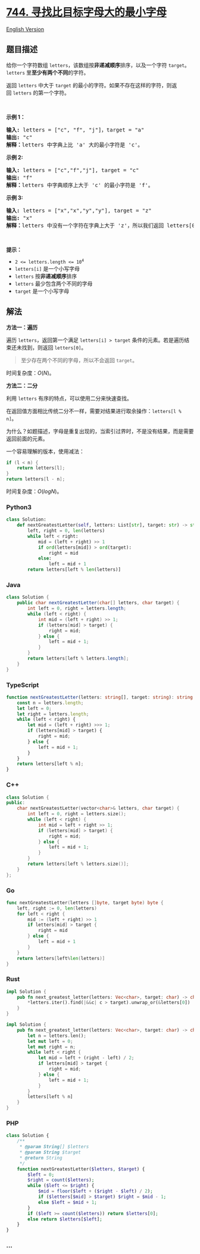 # [744. 寻找比目标字母大的最小字母](https://leetcode.cn/problems/find-smallest-letter-greater-than-target)

[English Version](/solution/0700-0799/0744.Find%20Smallest%20Letter%20Greater%20Than%20Target/README_EN.md)

## 题目描述

<!-- 这里写题目描述 -->

<p>给你一个字符数组 <code>letters</code>，该数组按<strong>非递减顺序</strong>排序，以及一个字符 <code>target</code>。<code>letters</code>&nbsp;里<strong>至少有两个不同</strong>的字符。</p>

<p>返回&nbsp;<code>letters</code>&nbsp;中大于 <code>target</code> 的最小的字符。如果不存在这样的字符，则返回&nbsp;<code>letters</code> 的第一个字符。</p>

<p>&nbsp;</p>

<p><strong>示例 1：</strong></p>

<pre>
<strong>输入: </strong>letters = ["c", "f", "j"]，target = "a"
<strong>输出:</strong> "c"
<strong>解释：</strong>letters 中字典上比 'a' 大的最小字符是 'c'。</pre>

<p><strong>示例 2:</strong></p>

<pre>
<strong>输入:</strong> letters = ["c","f","j"], target = "c"
<strong>输出:</strong> "f"
<strong>解释：</strong>letters 中字典顺序上大于 'c' 的最小字符是 'f'。</pre>

<p><strong>示例 3:</strong></p>

<pre>
<strong>输入:</strong> letters = ["x","x","y","y"], target = "z"
<strong>输出:</strong> "x"
<strong>解释：</strong>letters 中没有一个字符在字典上大于 'z'，所以我们返回 letters[0]。</pre>

<p>&nbsp;</p>

<p><strong>提示：</strong></p>

<ul>
	<li><code>2 &lt;= letters.length &lt;= 10<sup>4</sup></code></li>
	<li><code>letters[i]</code>&nbsp;是一个小写字母</li>
	<li><code>letters</code> 按<strong>非递减顺序</strong>排序</li>
	<li><code>letters</code> 最少包含两个不同的字母</li>
	<li><code>target</code> 是一个小写字母</li>
</ul>

## 解法

<!-- 这里可写通用的实现逻辑 -->

**方法一：遍历**

遍历 `letters`，返回第一个满足 `letters[i] > target` 条件的元素。若是遍历结束还未找到，则返回 `letters[0]`。

> 至少存在两个不同的字母，所以不会返回 `target`。

时间复杂度：$O(N)$。

**方法二：二分**

利用 `letters` 有序的特点，可以使用二分来快速查找。

在返回值方面相比传统二分不一样，需要对结果进行取余操作：`letters[l % n]`。

为什么？如题描述，字母是重复出现的，当索引过界时，不是没有结果，而是需要返回前面的元素。

一个容易理解的版本，使用减法：

```c
if (l < n) {
    return letters[l];
}
return letters[l - n];
```

时间复杂度：$O(logN)$。

<!-- tabs:start -->

### **Python3**

<!-- 这里可写当前语言的特殊实现逻辑 -->

```python
class Solution:
    def nextGreatestLetter(self, letters: List[str], target: str) -> str:
        left, right = 0, len(letters)
        while left < right:
            mid = (left + right) >> 1
            if ord(letters[mid]) > ord(target):
                right = mid
            else:
                left = mid + 1
        return letters[left % len(letters)]
```

### **Java**

<!-- 这里可写当前语言的特殊实现逻辑 -->

```java
class Solution {
    public char nextGreatestLetter(char[] letters, char target) {
        int left = 0, right = letters.length;
        while (left < right) {
            int mid = (left + right) >> 1;
            if (letters[mid] > target) {
                right = mid;
            } else {
                left = mid + 1;
            }
        }
        return letters[left % letters.length];
    }
}
```

### **TypeScript**

```ts
function nextGreatestLetter(letters: string[], target: string): string {
    const n = letters.length;
    let left = 0;
    let right = letters.length;
    while (left < right) {
        let mid = (left + right) >>> 1;
        if (letters[mid] > target) {
            right = mid;
        } else {
            left = mid + 1;
        }
    }
    return letters[left % n];
}
```

### **C++**

```cpp
class Solution {
public:
    char nextGreatestLetter(vector<char>& letters, char target) {
        int left = 0, right = letters.size();
        while (left < right) {
            int mid = left + right >> 1;
            if (letters[mid] > target) {
                right = mid;
            } else {
                left = mid + 1;
            }
        }
        return letters[left % letters.size()];
    }
};
```

### **Go**

```go
func nextGreatestLetter(letters []byte, target byte) byte {
	left, right := 0, len(letters)
	for left < right {
		mid := (left + right) >> 1
		if letters[mid] > target {
			right = mid
		} else {
			left = mid + 1
		}
	}
	return letters[left%len(letters)]
}
```

### **Rust**

```rust
impl Solution {
    pub fn next_greatest_letter(letters: Vec<char>, target: char) -> char {
        *letters.iter().find(|&&c| c > target).unwrap_or(&letters[0])
    }
}
```

```rust
impl Solution {
    pub fn next_greatest_letter(letters: Vec<char>, target: char) -> char {
        let n = letters.len();
        let mut left = 0;
        let mut right = n;
        while left < right {
            let mid = left + (right - left) / 2;
            if letters[mid] > target {
                right = mid;
            } else {
                left = mid + 1;
            }
        }
        letters[left % n]
    }
}
```

### **PHP**
```php
class Solution {
    /**
     * @param String[] $letters
     * @param String $target
     * @return String
     */
    function nextGreatestLetter($letters, $target) {
        $left = 0;
        $right = count($letters);
        while ($left <= $right) {
            $mid = floor($left + ($right - $left) / 2);
            if ($letters[$mid] > $target) $right = $mid - 1;
            else $left = $mid + 1;
        }
        if ($left >= count($letters)) return $letters[0];
        else return $letters[$left];
    }
}
```

### **...**

```

```

<!-- tabs:end -->
